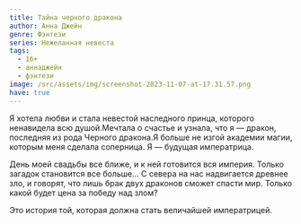 ```yaml
---
title: Тайна черного дракона
author: Анна Джейн
genre: Фэнтези
series: Нежеланная невеста
tags:
  - 16+
  - аннаджейн
  - фэнтези
image: /src/assets/img/screenshot-2023-11-07-at-17.31.57.png
have: true
---
```

Я хотела любви и стала невестой наследного принца, которого ненавидела всю душой.Мечтала о счастье и узнала, что я — дракон, последняя из рода Черного дракона.Я больше не изгой академии магии, которым меня сделала соперница. Я — будущая императрица.

День моей свадьбы все ближе, и к ней готовится вся империя. Только загадок становится все больше... С севера на нас надвигается древнее зло, и говорят, что лишь брак двух драконов сможет спасти мир. Только какой будет цена за победу над злом?

Это история той, которая должна стать величайшей императрицей.
